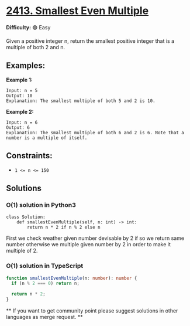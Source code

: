 # [2413. Smallest Even Multiple](https://leetcode.com/problems/smallest-even-multiple/)

**Difficulty:** :green_circle: Easy

Given a positive integer n, return the smallest positive integer that is a multiple of both 2 and n.

## Examples:

**Example 1:**

```text
Input: n = 5
Output: 10
Explanation: The smallest multiple of both 5 and 2 is 10.
```

**Example 2:**

```
Input: n = 6
Output: 6
Explanation: The smallest multiple of both 6 and 2 is 6. Note that a number is a multiple of itself.
```

## Constraints:

- `1 <= n <= 150`

## Solutions

### O(1) solution in Python3

```python3
class Solution:
    def smallestEvenMultiple(self, n: int) -> int:
        return n * 2 if n % 2 else n
```

First we check weather given number devisable by 2 if so we return same number
otherwise we multiple given number by 2 in order to make it multiple of 2.

### O(1) solution in TypeScript

```typescript
function smallestEvenMultiple(n: number): number {
  if (n % 2 === 0) return n;

  return n * 2;
}
```

** If you want to get community point please suggest solutions in other languages as merge request. **

